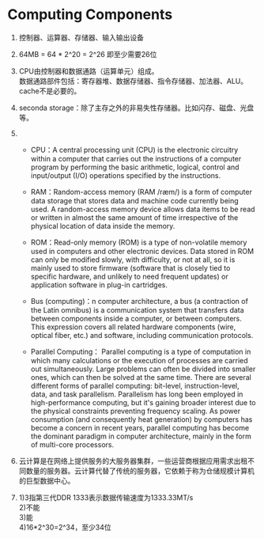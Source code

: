 # Computing Components
1. 控制器、运算器、存储器、输入输出设备 

2. 64MB = 64 * 2^20 = 2^26 即至少需要26位

3. CPU由控制器和数据通路（运算单元）组成。  
  数据通路部件包括：寄存器堆、数据存储器、指令存储器、加法器、ALU。  
  cache不是必要的。

4. seconda storage：除了主存之外的非易失性存储器。比如闪存、磁盘、光盘等。  
  
5.  * CPU：A central processing unit (CPU) is the electronic circuitry within a computer that carries out the instructions of a computer program by performing the basic arithmetic, logical, control and input/output (I/O) operations specified by the instructions.  

    * RAM：Random-access memory (RAM /ræm/) is a form of computer data storage that stores data and machine code currently being used. A random-access memory device allows data items to be read or written in almost the same amount of time irrespective of the physical location of data inside the memory.   

    * ROM：Read-only memory (ROM) is a type of non-volatile memory used in computers and other electronic devices. Data stored in ROM can only be modified slowly, with difficulty, or not at all, so it is mainly used to store firmware (software that is closely tied to specific hardware, and unlikely to need frequent updates) or application software in plug-in cartridges.  

    * Bus (computing)：n computer architecture, a bus (a contraction of the Latin omnibus) is a communication system that transfers data between components inside a computer, or between computers. This expression covers all related hardware components (wire, optical fiber, etc.) and software, including communication protocols.  

    * Parallel Computing：
    Parallel computing is a type of computation in which many calculations or the execution of processes are carried out simultaneously. Large problems can often be divided into smaller ones, which can then be solved at the same time. There are several different forms of parallel computing: bit-level, instruction-level, data, and task parallelism. Parallelism has long been employed in high-performance computing, but it's gaining broader interest due to the physical constraints preventing frequency scaling. As power consumption (and consequently heat generation) by computers has become a concern in recent years, parallel computing has become the dominant paradigm in computer architecture, mainly in the form of multi-core processors.

6. 云计算是在网络上提供服务的大服务器集群，一些运营商根据应用需求出租不同数量的服务器。云计算代替了传统的服务器，它依赖于称为仓储规模计算机的巨型数据中心。

7.  1)3指第三代DDR 1333表示数据传输速度为1333.33MT/s   
    2)不能  
    3)能  
    4)16*2^30=2^34，至少34位